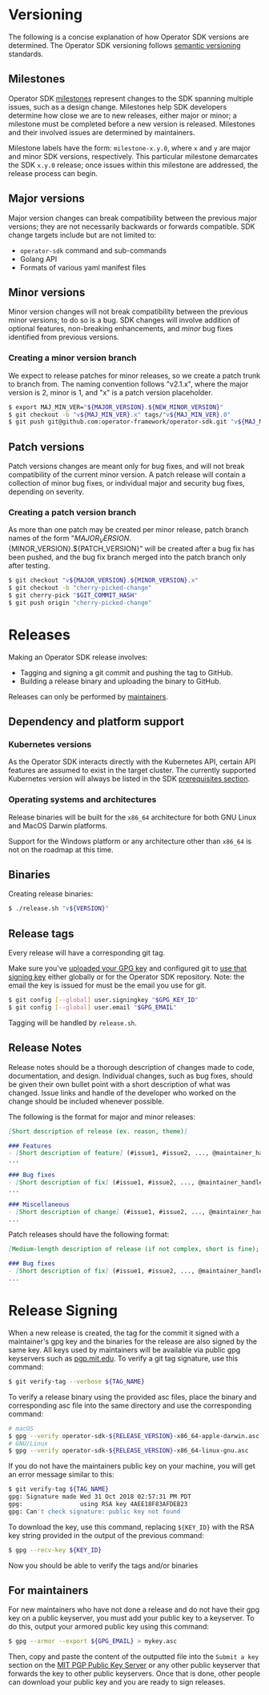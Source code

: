 # Versioning

The following is a concise explanation of how Operator SDK versions are determined. The Operator SDK versioning follows [semantic versioning][link-semver] standards.

## Milestones

Operator SDK [milestones][link-github-milestones] represent changes to the SDK spanning multiple issues, such as a design change. Milestones help SDK developers determine how close we are to new releases, either major or minor; a milestone must be completed before a new version is released. Milestones and their involved issues are determined by maintainers.

Milestone labels have the form: `milestone-x.y.0`, where `x` and `y` are major and minor SDK versions, respectively. This particular milestone demarcates the SDK `x.y.0` release; once issues within this milestone are addressed, the release process can begin.

## Major versions

Major version changes can break compatibility between the previous major versions; they are not necessarily backwards or forwards compatible. SDK change targets include but are not limited to:
- `operator-sdk` command and sub-commands
- Golang API
- Formats of various yaml manifest files

## Minor versions

Minor version changes will not break compatibility between the previous minor versions; to do so is a bug. SDK changes will involve addition of optional features, non-breaking enhancements, and *minor* bug fixes identified from previous versions.

### Creating a minor version branch

We expect to release patches for minor releases, so we create a patch trunk to branch from. The naming convention follows "v2.1.x", where the major version is 2, minor is 1, and "x" is a patch version placeholder.

```bash
$ export MAJ_MIN_VER="${MAJOR_VERSION}.${NEW_MINOR_VERSION}"
$ git checkout -b "v${MAJ_MIN_VER}.x" tags/"v${MAJ_MIN_VER}.0"
$ git push git@github.com:operator-framework/operator-sdk.git "v${MAJ_MIN_VER}.x"
```

## Patch versions

Patch versions changes are meant only for bug fixes, and will not break compatibility of the current minor version. A patch release will contain a collection of minor bug fixes, or individual major and security bug fixes, depending on severity.

### Creating a patch version branch

As more than one patch may be created per minor release, patch branch names of the form "${MAJOR_VERSION}.${MINOR_VERSION}.${PATCH_VERSION}" will be created after a bug fix has been pushed, and the bug fix branch merged into the patch branch only after testing.

```bash
$ git checkout "v${MAJOR_VERSION}.${MINOR_VERSION}.x"
$ git checkout -b "cherry-picked-change"
$ git cherry-pick "$GIT_COMMIT_HASH"
$ git push origin "cherry-picked-change"
```

# Releases

Making an Operator SDK release involves:
- Tagging and signing a git commit and pushing the tag to GitHub.
- Building a release binary and uploading the binary to GitHub.

Releases can only be performed by [maintainers][doc-maintainers].

## Dependency and platform support

### Kubernetes versions

As the Operator SDK interacts directly with the Kubernetes API, certain API features are assumed to exist in the target cluster. The currently supported Kubernetes version will always be listed in the SDK [prerequisites section][doc-kube-version].

### Operating systems and architectures

Release binaries will be built for the `x86_64` architecture for both GNU Linux and MacOS Darwin platforms.

Support for the Windows platform or any architecture other than `x86_64` is not on the roadmap at this time.

## Binaries

Creating release binaries:
```bash
$ ./release.sh "v${VERSION}"
```

## Release tags

Every release will have a corresponding git tag.

Make sure you've [uploaded your GPG key][link-github-gpg-key-upload] and configured git to [use that signing key][link-git-config-gpg-key] either globally or for the Operator SDK repository. Note: the email the key is issued for must be the email you use for git.

```bash
$ git config [--global] user.signingkey "$GPG_KEY_ID"
$ git config [--global] user.email "$GPG_EMAIL"
```

Tagging will be handled by `release.sh`.

## Release Notes

Release notes should be a thorough description of changes made to code, documentation, and design. Individual changes, such as bug fixes, should be given their own bullet point with a short description of what was changed. Issue links and handle of the developer who worked on the change should be included whenever possible.

The following is the format for major and minor releases:

```Markdown
[Short description of release (ex. reason, theme)]

### Features
- [Short description of feature] (#issue1, #issue2, ..., @maintainer_handle)
...

### Bug fixes
- [Short description of fix] (#issue1, #issue2, ..., @maintainer_handle)
...

### Miscellaneous
- [Short description of change] (#issue1, #issue2, ..., @maintainer_handle)
...
```

Patch releases should have the following format:

```Markdown
[Medium-length description of release (if not complex, short is fine); explanation required]

### Bug fixes
- [Short description of fix] (#issue1, #issue2, ..., @maintainer_handle)
...
```

# Release Signing

When a new release is created, the tag for the commit it signed with a maintainer's gpg key and
the binaries for the release are also signed by the same key. All keys used by maintainers will
be available via public gpg keyservers such as [pgp.mit.edu][mit-keyserver]. To verify a git
tag signature, use this command:

```sh
$ git verify-tag --verbose ${TAG_NAME}
```

To verify a release binary using the provided asc files, place the binary and corresponding asc
file into the same directory and use the corresponding command:

```sh
# macOS
$ gpg --verify operator-sdk-${RELEASE_VERSION}-x86_64-apple-darwin.asc
# GNU/Linux
$ gpg --verify operator-sdk-${RELEASE_VERSION}-x86_64-linux-gnu.asc
```

If you do not have the maintainers public key on your machine, you will get an error message similar
to this:

```sh
$ git verify-tag ${TAG_NAME}
gpg: Signature made Wed 31 Oct 2018 02:57:31 PM PDT
gpg:                using RSA key 4AEE18F83AFDEB23
gpg: Can't check signature: public key not found
```

To download the key, use this command, replacing `${KEY_ID}` with the RSA key string provided in the output
of the previous command:

```sh
$ gpg --recv-key ${KEY_ID}
```

Now you should be able to verify the tags and/or binaries

## For maintainers
For new maintainers who have not done a release and do not have their gpg key on a public
keyserver, you must add your public key to a keyserver. To do this, output your armored
public key using this command:

```sh
$ gpg --armor --export ${GPG_EMAIL} > mykey.asc
```

Then, copy and paste the content of the outputted file into the `Submit a key` section on
the [MIT PGP Public Key Server][mit-keyserver] or any other public keyserver that forwards
the key to other public keyservers. Once that is done, other people can download your public
key and you are ready to sign releases.

[link-semver]:https://semver.org/
[link-github-milestones]: https://help.github.com/articles/about-milestones/
[doc-maintainers]:../MAINTAINERS
[link-github-gpg-key-upload]:https://github.com/settings/keys
[link-git-config-gpg-key]:https://git-scm.com/book/en/v2/Git-Tools-Signing-Your-Work
[doc-kube-version]:https://github.com/operator-framework/operator-sdk#prerequisites
[mit-keyserver]:https://pgp.mit.edu